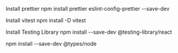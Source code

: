 Install prettier
npm install prettier eslint-config-prettier --save-dev

Install vitest
npm install -D vitest

Install Testing Library
npm install --save-dev @testing-library/react

npm install --save-dev @types/node
